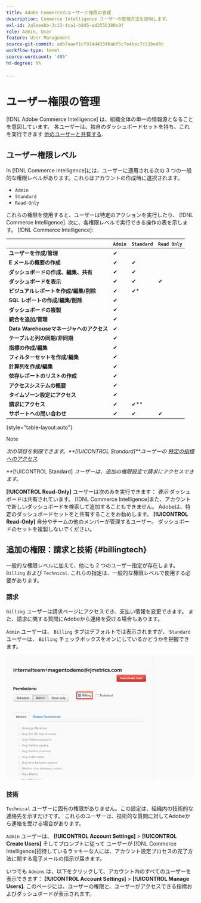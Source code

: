 ```yaml
---
title: Adobe Commerceのユーザーと権限の管理
description: Commerce Intelligence ユーザーの管理方法を説明します。
exl-id: 2a5eeabb-3c13-4ca1-b845-ed255b389c9f
role: Admin, User
feature: User Management
source-git-commit: adb7aaef1cf914d43348abf5c7e4bec7c51bed0c
workflow-type: tm+mt
source-wordcount: '405'
ht-degree: 0%

---
```


# ユーザー権限の管理

[!DNL Adobe Commerce Intelligence] は、組織全体の単一の情報源となることを意図しています。 各ユーザーは、独自のダッシュボードセットを持ち、これを実行できます [他のユーザーと共有する](../../data-user/dashboards/share-dashboard-with-users.md).

## ユーザー権限レベル

In [!DNL Commerce Intelligence]には、ユーザーに適用される次の 3 つの一般的な権限レベルがあります。これらはアカウントの作成時に選択されます。

* `Admin`
* `Standard`
* `Read-Only`

これらの権限を使用すると、ユーザーは特定のアクションを実行したり、 [!DNL Commerce Intelligence]. 次に、各権限レベルで実行できる操作の表を示します。 [!DNL Commerce Intelligence]:

|   | `Admin` | `Standard` | `Read Only` |
| -----|-----|-----|----|
| **ユーザーを作成/管理** | ✔ |   |   |
| **E メールの概要の作成** | ✔ | ✔ |   |
| **ダッシュボードの作成、編集、共有** | ✔ | ✔ |   |
| **ダッシュボードを表示** | ✔ | ✔ | ✔ |
| **ビジュアルレポートを作成/編集/削除** | ✔ | ✔* |   |
| **SQL レポートの作成/編集/削除** | ✔ |  |   |
| **ダッシュボードの複製** | ✔ |   |   |
| **統合を追加/管理** | ✔ |   |   |
| **Data Warehouseマネージャへのアクセス** | ✔ |   |   |
| **テーブルと列の同期/非同期** | ✔ |   |   |
| **指標の作成/編集** | ✔ |   |   |
| **フィルターセットを作成/編集** | ✔ |   |   |
| **計算列を作成/編集** | ✔ |   |   |
| **依存レポートのリストの作成** | ✔ |   |   |
| **アクセスシステムの概要** | ✔ |   |   |
| **タイムゾーン設定にアクセス** | ✔ |   |   |
| **請求にアクセス** | ✔ | ✔** |   |
| **サポートへの問い合わせ** | ✔ | ✔ | ✔ |

{style="table-layout:auto"}

>[!NOTE]
>
>_次の項目を制限できます。**[!UICONTROL Standard]**ユーザーの [特定の指標へのアクセス](../../administrator/user-management/restrict-metric-access.md)._
>
>**[!UICONTROL Standard] _ユーザーは、追加の権限設定で請求にアクセスできます。_
>
>**[!UICONTROL Read-Only]** ユーザーは次のみを実行できます： _表示_ ダッシュボードは共有されています。 [!DNL Commerce Intelligence]また、アカウントで新しいダッシュボードを検索して追加することもできません。 Adobeは、特定のダッシュボードセットをと共有することをお勧めします。 **[!UICONTROL Read-Only]** 自分やチームの他のメンバーが管理するユーザー。 ダッシュボードのセットを複製しないでください。

## 追加の権限：請求と技術 {#billingtech}

一般的な権限レベルに加えて、他にも 2 つのユーザー指定が存在します。 `Billing` および `Technical`. これらの指定は、一般的な権限レベルで使用する必要があります。

### 請求

`Billing` ユーザーは請求ページにアクセスでき、支払い情報を変更できます。 また、請求に関する質問にAdobeから連絡を受ける場合もあります。

`Admin` ユーザーは、 `Billing` タブはデフォルトでは表示されますが、 `Standard` ユーザーは、 `Billing` チェックボックスをオンにしているかどうかを把握できます。

![課金](../../assets/billing.png)<!--{: width="550" height="363"}-->

### 技術

`Technical` ユーザーに固有の権限がありません。この設定は、組織内の技術的な連絡先を示すだけです。 これらのユーザーは、技術的な質問に対してAdobeから連絡を受ける場合があります。

`Admin` ユーザーは、 **[!UICONTROL Account Settings]** > **[!UICONTROL Create Users]** そしてプロンプトに従って ユーザーが [!DNL Commerce Intelligence]招待しているラッキーな人には、アカウント設定プロセスの完了方法に関する電子メールの指示が届きます。

いつでも `Admins` は、以下をクリックして、アカウント内のすべてのユーザーを表示できます： **[!UICONTROL Account Settings]** > **[!UICONTROL Manage Users]**. このページには、ユーザーの権限と、ユーザーがアクセスできる指標およびダッシュボードが表示されます。
